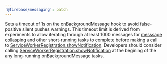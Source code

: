 ```yaml
---
'@firebase/messaging': patch
---
```


Sets a timeout of 1s on the onBackgroundMessage hook to avoid false-positive silent pushes warnings. This timeout limit is derived from experiments to allow iterating through at least 1000 messages for [messsage collasping](https://developers.google.com/web/fundamentals/push-notifications/common-notification-patterns#merging_notifications) and other short-running tasks to complete before making a call to [ServiceWorkerRegistration.showNotification](https://developer.mozilla.org/en-US/docs/Web/API/ServiceWorkerRegistration/showNotification). Developers should consider calling [ServiceWorkerRegistration.showNotification](https://developer.mozilla.org/en-US/docs/Web/API/ServiceWorkerRegistration/showNotification) at the begining of the any long-running onBackgroundMessage tasks. 
